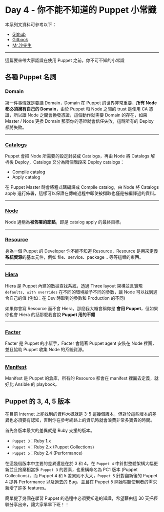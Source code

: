 # Day 4 - 你不能不知道的 Puppet 小常識

本系列文資料可參考以下：

- [Github](https://github.com/shazi7804/ops-puppet-30-days)
- [Gitbook](https://gitbook.com/book/shazi7804/puppet-manage-guide/details)
- [Mr.沙先生](https://shazi.info)

---

這篇要來帶大家認識在使用 Puppet 之前，你不可不知的小常識

## 各種 Puppet 名詞

### Domain

第一件事情就是要講 Domain，Domain 在 Puppet 的世界非常重要，**所有 Node 都必須擁有自己的 Domain**，由於 Puppet 和 Node 之間的 trust 是使用 CA 憑證，所以跟 Node 之間會換發憑證，這個動作就需要 Domain 的存在，如果 Master / Node 更換 Domain 那麼你的憑證就會信任失敗，這時所有的 Deploy 都將失敗。

---

### [Catalogs](https://puppet.com/docs/puppet/5.3/subsystem_catalog_compilation.html)

Puppet 會把 Node 所需要的設定封裝成 Catalogs，再由 Node 將 Catalogs 解析後 Deploy，Catalogs 又分為兩個階段來 Deploy catalogs：

- Compile catalog
- Apply catalog

在 Puppet Master 時會將程式碼編譯成 Compile catalog，由 Node 將 Catalogs apply 進行佈署，這樣可以保證在傳輸過程中即使被擷取也僅是被編譯過的資料。

---

### [Node](https://puppet.com/docs/puppet/5.3/lang_node_definitions.html)

Node 通稱為**被佈署的節點**，即是 catalog apply 的最終目標。

---

### [Resource](https://puppet.com/docs/puppet/5.3/type.html)

身為一個 Puppet 的 Developer 你不能不知道 Resource，Resource 是用來定義**系統資源**的基本元件，例如 file、service、package .. 等等這類的東西。

---

### [Hiera](https://puppet.com/docs/puppet/5.3/hiera_intro.html)

Hiera 是 Puppet 內建的數據查找系統，透過 Three layout 架構並且實現 `defaults, with overrides` 在不同的環境給予不同的參數，讓 Node 可以找到適合自己的值 (例如：在 Dev 時取到的參數和 Production 的不同)

如果你會寫 Resource 而不會 Hiera，那麼我大概會稱你是 **會用 Puppet**，但如果你也會 Hiera 的話那麼我會說 **Puppet 用的不錯**

---

### [Facter](https://puppet.com/docs/puppet/5.3/lang_facts_and_builtin_vars.html)

Facter 是 Puppet 的小幫手，Facter 會隨著 Puppet agent 安裝在 Node 裡面，並且協助 Puppet 收集 Node 的系統資源。

---

### [Manifest](https://puppet.com/docs/puppet/5.3/lang_summary.html)

Manifest 是 Puppet 的倉庫，所有的 Resource 都會在 manifest 裡面去定義，就好比 Ansible 的 playbook。

## Puppet 的 3, 4, 5 版本

在目前 Internet 上能找到的資料大概就是 3-5 這幾個版本，但對於這些版本的差異也必須要有認知，否則你在參考網路上的資訊時就會浪費非常多寶貴的時間。

首先各版本最大的差異就是 Ruby 支援的版本。
 - `Puppet 3`：Ruby 1.x
 - `Puppet 4`：Ruby 2.x (Puppet Collections)
 - `Puppet 5`：Ruby 2.4 (Performance)

在這幾個版本中主要的差異還是在於 3 和 4，在 `Puppet 4` 中針對整體架構大幅更新並且捨棄相當多 `Puppet 3` 的要素，也重構命名為 PC1 版本 (Puppet Collections)，而 Puppet 4 和 5 差異則不太大，`Puppet 5` 針對翻新後的 Puppet 4 提昇 Performance 以及過去的 Bug，並且在 Puppet 5 開始聆聽使用者的需求新增了許多 features。

簡單提了幾個在學習 Puppet 的過程中必須要知道的知識，希望藉由這 30 天把經驗分享出來，讓大家早早下班！！



